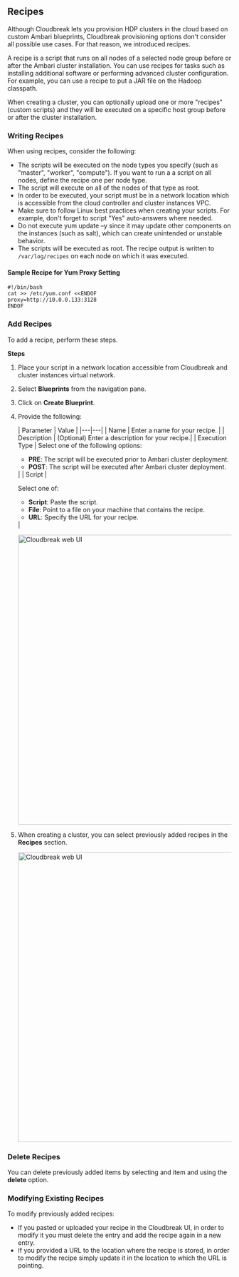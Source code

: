 ## Recipes

Although Cloudbreak lets you provision HDP clusters in the cloud based on custom Ambari blueprints, Cloudbreak provisioning options don't consider all possible use cases. For that reason, we introduced recipes. 

A recipe is a script that runs on all nodes of a selected node group before or after the Ambari cluster installation. You can use recipes for tasks such as installing additional software or performing advanced cluster configuration. For example, you can use a recipe to put a JAR file on the Hadoop classpath.

When creating a cluster, you can optionally upload one or more "recipes" (custom scripts) and they will be executed on a specific host group before or after the cluster installation. 


### Writing Recipes

When using recipes, consider the following:

* The scripts will be executed on the node types you specify (such as "master", "worker", "compute"). If you want to run a a script on all nodes, define the recipe one per node type.  
* The script will execute on all of the nodes of that type as root.  
* In order to be executed, your script must be in a network location which is accessible from the cloud controller and cluster instances VPC.  
* Make sure to follow Linux best practices when creating your scripts. For example, don't forget to script "Yes" auto-answers where needed.  
* Do not execute yum update –y since it may update other components on the instances (such as salt), which can create unintended or unstable behavior.   
* The scripts will be executed as root. The recipe output is written to `/var/log/recipes` on each node on which it was executed.
 

#### Sample Recipe for Yum Proxy Setting

```
#!/bin/bash
cat >> /etc/yum.conf <<ENDOF
proxy=http://10.0.0.133:3128
ENDOF
```

### Add Recipes

To add a recipe, perform these steps.

**Steps**

1. Place your script in a network location accessible from Cloudbreak and cluster instances virtual network. 

2. Select **Blueprints** from the navigation pane. 

3. Click on **Create Blueprint**. 

4. Provide the following:

    | Parameter | Value |
|---|---|
| Name | Enter a name for your recipe. |
| Description | (Optional) Enter a description for your recipe.|
| Execution Type | Select one of the following options: <ul><li>**PRE**: The script will be executed prior to Ambari cluster deployment.</li><li>**POST**: The script will be executed after Ambari cluster deployment.</li></ul>|
| Script | <p>Select one of: <ul><li>**Script**: Paste the script.</li><li> **File**: Point to a file on your machine that contains the recipe.</li><li> **URL**: Specify the URL for your recipe.</li></ul> |

    <a href="../images/cb-recipe-add.png" target="_blank" title="click to enlarge"><img src="../images/cb-recipe-add.png" width="650" title="Cloudbreak web UI"></a> 
    
3. When creating a cluster, you can select previously added recipes in the **Recipes** section. 

    <a href="../images/cb-recipe-select.png" target="_blank" title="click to enlarge"><img src="../images/cb-recipe-select.png" width="650" title="Cloudbreak web UI"></a> 



### Delete Recipes

You can delete previously added items by selecting and item and using the **delete** option. 

### Modifying Existing Recipes 

To modify previously added recipes:

* If you pasted or uploaded your recipe in the Cloudbreak UI, in order to modify it you must delete the entry and add the recipe again in a new entry.   
* If you provided a URL to the location where the recipe is stored, in order to modify the recipe simply update it in the location to which the URL is pointing.       


